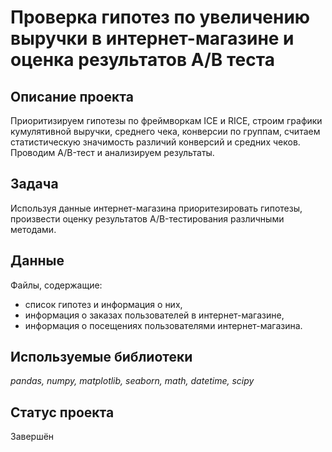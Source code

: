 # Проверка гипотез по увеличению выручки в интернет-магазине и оценка результатов A/B теста

## Описание проекта

Приоритизируем гипотезы по фреймворкам ICE и RICE, строим графики кумулятивной выручки, среднего чека, конверсии по группам, считаем статистическую значимость различий конверсий и средних чеков. Проводим A/B-тест и анализируем результаты.

## Задача

Используя данные интернет-магазина приоритезировать гипотезы, произвести оценку результатов A/B-тестирования различными методами.

## Данные
Файлы, содержащие:
- список гипотез и информация о них, 
- информация о заказах пользователей в интернет-магазине,
- информация о посещениях пользователями интернет-магазина.

## Используемые библиотеки
*pandas, numpy, matplotlib, seaborn, math, datetime, scipy*

## Статус проекта

Завершён
